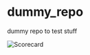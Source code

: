 # dummy_repo

dummy repo to test stuff




![Scorecard](https://raw.githubusercontent.com/flippybit/dummy_repo/main/SCORECARD_BADGE.svg)
